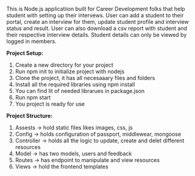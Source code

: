 This is Node.js applicatiion built for Career Development folks that help student with setting up their intervews. User can add a student to their portal, create an interview for them,
update student profile and interview status and result. User can also download a csv report with student and their respective interview details. Student details can only be viewed by 
logged in members.

**Project Setup:**
1. Create a new directory for your project
2. Run npm init to initialize project with nodejs
3. Clone the project, it has all necesaaary files and folders
4. Install all the required libraries using npm install
5. You can find lit of needed librarues in package.json
6. Run npm start
7. You project is ready for use

**Project Structure:**
1. Assests -> hold static files likes images, css, js
2. Config -> holds configuration of passport, middlewear, mongoose
3. Controller -> holds all the logic to update, create and delet different resources
4. Model -> has two models, users and feedback
5. Routes -> has endpoint to manipulate and view resources
6. Views -> hold the frontend templates